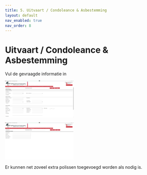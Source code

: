 ```yaml
---
title: 5. Uitvaart / Condoleance & Asbestemming
layout: default
nav_enabled: true
nav_order: 8
---
```


# Uitvaart / Condoleance & Asbestemming
Vul de gevraagde informatie in

<p float="left">
  <a href="./images/UitvaartInvul.png" target="_blank">
    <img src="./images/UitvaartInvul.png" alt="Screenshot of the application" width="45%" />
  </a>
</p>

<p float="left">
  <a href="./images/AsbestemmingInvul.png" target="_blank">
    <img src="./images/AsbestemmingInvul.png" alt="Screenshot of the application" width="45%" />
  </a>
</p>
Er kunnen net zoveel extra polissen toegevoegd worden als nodig is.
